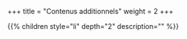+++
title = "Contenus additionnels"
weight = 2
+++

{{% children style="li" depth="2" description="" %}}
